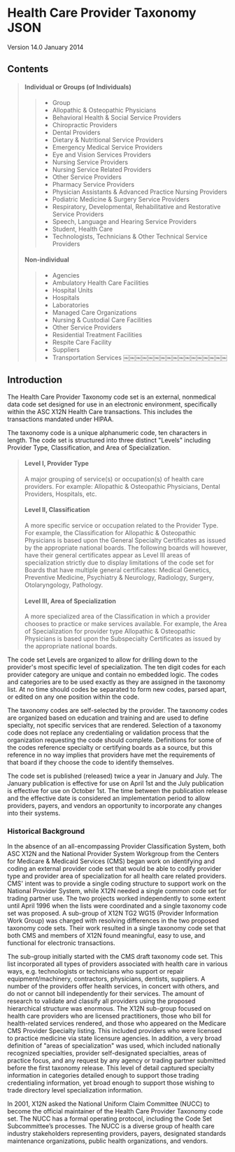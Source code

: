 Health Care Provider Taxonomy JSON
==================================

Version 14.0 January 2014

## Contents

> #### Individual or Groups (of Individuals)
>> * Group
>> * Allopathic & Osteopathic Physicians
>> * Behavioral Health & Social Service Providers
>> * Chiropractic Providers
>> * Dental Providers
>> * Dietary & Nutritional Service Providers
>> * Emergency Medical Service Providers
>> * Eye and Vision Services Providers
>> * Nursing Service Providers
>> * Nursing Service Related Providers
>> * Other Service Providers
>> * Pharmacy Service Providers
>> * Physician Assistants & Advanced Practice Nursing Providers
>> * Podiatric Medicine & Surgery Service Providers
>> * Respiratory, Developmental, Rehabilitative and Restorative Service Providers
>> * Speech, Language and Hearing Service Providers
>> * Student, Health Care
>> * Technologists, Technicians & Other Technical Service Providers
> #### Non-individual
>> * Agencies
>> * Ambulatory Health Care Facilities
>> * Hospital Units
>> * Hospitals
>> * Laboratories
>> * Managed Care Organizations
>> * Nursing & Custodial Care Facilities
>> * Other Service Providers
>> * Residential Treatment Facilities
>> * Respite Care Facility
>> * Suppliers
>> * Transportation Services
￼￼￼￼￼￼￼￼￼￼￼￼￼￼￼￼￼

## Introduction

The Health Care Provider Taxonomy code set is an external, nonmedical data code set designed for use in an electronic environment, specifically within the ASC X12N Health Care transactions. This includes the transactions mandated under HIPAA.

The taxonomy code is a unique alphanumeric code, ten characters in length. The code set is structured into three distinct "Levels" including Provider Type, Classification, and Area of Specialization.

> #### Level I, Provider Type
> A major grouping of service(s) or occupation(s) of health care providers. For example: Allopathic & Osteopathic Physicians, Dental Providers, Hospitals, etc.
>
> #### Level II, Classification
> A more specific service or occupation related to the Provider Type. For example, the Classification for Allopathic & Osteopathic Physicians is based upon the General Specialty Certificates as issued by the appropriate national boards. The following boards will however, have their general certificates appear as Level III areas of specialization strictly due to display limitations of the code set for Boards that have multiple general certificates: Medical Genetics, Preventive Medicine, Psychiatry & Neurology, Radiology, Surgery, Otolaryngology, Pathology.
>
> #### Level III, Area of Specialization
> A more specialized area of the Classification in which a provider chooses to practice or make services available. For example, the Area of Specialization for provider type Allopathic & Osteopathic Physicians is based upon the Subspecialty Certificates as issued by the appropriate national boards.

The code set Levels are organized to allow for drilling down to the provider's most specific level of specialization. The ten digit codes for each provider category are unique and contain no embedded logic. The codes and categories are to be used exactly as they are assigned in the taxonomy list. At no time should codes be separated to form new codes, parsed apart, or edited on any one position within the code.

The taxonomy codes are self-selected by the provider. The taxonomy codes are organized based on education and training and are used to define specialty, not specific services that are rendered. Selection of a taxonomy code does not replace any credentialing or validation process that the organization requesting the code should complete. Definitions for some of the codes reference specialty or certifying boards as a source, but this reference in no way implies that providers have met the requirements of that board if they choose the code to identify themselves.

The code set is published (released) twice a year in January and July. The January publication is effective for use on April 1st and the July publication is effective for use on October 1st. The time between the publication release and the effective date is considered an implementation period to allow providers, payers, and vendors an opportunity to incorporate any changes into their systems.

### Historical Background

In the absence of an all-encompassing Provider Classification System, both ASC X12N and the National Provider System Workgroup from the Centers for Medicare & Medicaid Services (CMS) began work on identifying and coding an external provider code set that would be able to codify provider type and provider area of specialization for all health care related providers. CMS' intent was to provide a single coding structure to support work on the National Provider System, while X12N needed a single common code set for trading partner use. The two projects worked independently to some extent until April 1996 when the lists were coordinated and a single taxonomy code set was proposed. A sub-group of X12N TG2 WG15 (Provider Information Work Group) was charged with resolving differences in the two proposed taxonomy code sets. Their work resulted in a single taxonomy code set that both CMS and members of X12N found meaningful, easy to use, and functional for electronic transactions.

The sub-group initially started with the CMS draft taxonomy code set. This list incorporated all types of providers associated with health care in various ways, e.g. technologists or technicians who support or repair equipment/machinery, contractors, physicians, dentists, suppliers. A number of the providers offer health services, in concert with others, and do not or cannot bill independently for their services. The amount of research to validate and classify all providers using the proposed hierarchical structure was enormous. The X12N sub-group focused on health care providers who are licensed practitioners, those who bill for health-related services rendered, and those who appeared on the Medicare CMS Provider Specialty listing. This included providers who were licensed to practice medicine via state licensure agencies. In addition, a very broad definition of "areas of specialization" was used, which included nationally recognized specialties, provider self-designated specialties, areas of practice focus, and any request by any agency or trading partner submitted before the first taxonomy release. This level of detail captured specialty information in categories detailed enough to support those trading credentialing information, yet broad enough to support those wishing to trade directory level specialization information.

In 2001, X12N asked the National Uniform Claim Committee (NUCC) to become the official maintainer of the Health Care Provider Taxonomy code set. The NUCC has a formal operating protocol, including the Code Set Subcommittee’s processes. The NUCC is a diverse group of health care industry stakeholders representing providers, payers, designated standards maintenance organizations, public health organizations, and vendors.